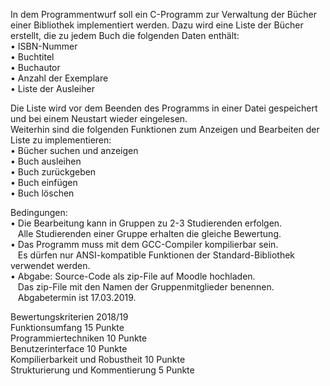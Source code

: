

In dem Programmentwurf soll ein C-Programm zur Verwaltung der Bücher einer Bibliothek
implementiert werden. Dazu wird eine Liste der Bücher erstellt, die zu jedem Buch die folgenden Daten enthält:<br>
• ISBN-Nummer<br>
• Buchtitel<br>
• Buchautor<br>
• Anzahl der Exemplare<br>
• Liste der Ausleiher<br>

Die Liste wird vor dem Beenden des Programms in einer Datei gespeichert und bei einem Neustart wieder eingelesen. <br>
Weiterhin sind die folgenden Funktionen zum Anzeigen und Bearbeiten der Liste zu implementieren:<br>
• Bücher suchen und anzeigen<br>
• Buch ausleihen<br>
• Buch zurückgeben<br>
• Buch einfügen<br>
• Buch löschen<br>

Bedingungen:<br>
• Die Bearbeitung kann in Gruppen zu 2-3 Studierenden erfolgen. <br>
  &nbsp;&nbsp;&nbsp;Alle Studierenden einer Gruppe erhalten die gleiche Bewertung.<br>
• Das Programm muss mit dem GCC-Compiler kompilierbar sein. <br>
  &nbsp;&nbsp;&nbsp;Es dürfen nur ANSI-kompatible Funktionen der Standard-Bibliothek verwendet werden.<br>
• Abgabe: Source-Code als zip-File auf Moodle hochladen. <br>
  &nbsp;&nbsp;&nbsp;Das zip-File mit den Namen der Gruppenmitglieder benennen.<br>
  &nbsp;&nbsp;&nbsp;Abgabetermin ist 17.03.2019.<br>

Bewertungskriterien 2018/19<br>
Funktionsumfang                   15 Punkte<br>
Programmiertechniken              10 Punkte<br>
Benutzerinterface                 10 Punkte<br>
Kompilierbarkeit und Robustheit   10 Punkte<br>
Strukturierung und Kommentierung   5 Punkte<br>

